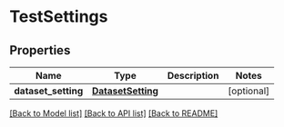 # TestSettings


## Properties
Name | Type | Description | Notes
------------ | ------------- | ------------- | -------------
**dataset_setting** | [**DatasetSetting**](DatasetSetting.md) |  | [optional] 

[[Back to Model list]](../README.md#documentation-for-models) [[Back to API list]](../README.md#documentation-for-api-endpoints) [[Back to README]](../README.md)



